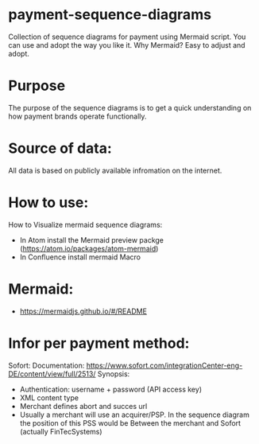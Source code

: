 # payment-sequence-diagrams
Collection of sequence diagrams for payment using Mermaid script. You can use and adopt the way you like it. Why Mermaid? Easy to adjust and adopt.


# Purpose
The purpose of the sequence diagrams is to get a quick understanding on how payment brands operate functionally. 

# Source of data:
All data is based on publicly available infromation on the internet.

# How to use:
How to Visualize mermaid sequence diagrams:
- In Atom install the Mermaid preview packge (https://atom.io/packages/atom-mermaid)
- In Confluence install mermaid Macro

# Mermaid:
- https://mermaidjs.github.io/#/README


# Infor per payment method:
Sofort:
Documentation: https://www.sofort.com/integrationCenter-eng-DE/content/view/full/2513/
Synopsis:
- Authentication: username + password (API access key)
- XML content type
- Merchant defines abort and succes url 
- Usually a merchant will use an acquirer/PSP. In the sequence diagram the position of this PSS would be Between the merchant and Sofort (actually FinTecSystems) 
